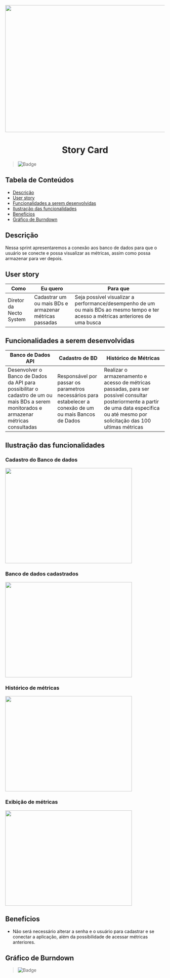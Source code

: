 <p align="center">
  <img src="https://github.com/DolphinDatabase/SGBD_Health/blob/main/Images/user%20story%202.jpg?w=400"height="400" width="700" />
</p>
<h1 align="center"> Story Card  </h1>  

> ![Badge](https://img.shields.io/badge/STATUS-EM%20DESENVOLVIMENTO-yellow)

## Tabela de Conteúdos

 * [Descrição](#descrição)
 * [User story](#user-story)  
 * [Funcionalidades a serem desenvolvidas](#funcionalidades-a-serem-desenvolvidas)
 * [Ilustração das funcionalidades](#ilustração-das-funcionalidades)
 * [Benefícios](#benefícios)
 * [Gráfico de Burndown](#gráfico-de-burndown)  



## Descrição

<p align="justified"> Nessa sprint apresentaremos a conexão aos banco de dados para que o usuário se conecte e possa visualizar as métricas, assim como possa armazenar para ver depois.

## User story
 
 | Como | Eu quero | Para que |
 | ------- | ------- | ------- |
 | Diretor da Necto System | Cadastrar um ou mais BDs e armazenar métricas passadas | Seja possível visualizar a performance/desempenho de um ou mais BDs ao mesmo tempo e ter acesso a métricas anteriores de uma busca |
  
 
## Funcionalidades a serem desenvolvidas
  
 | Banco de Dados API | Cadastro de BD | Histórico de Métricas |
 | ------- | ------- | ------- |
 | Desenvolver o Banco de Dados da API para possibilitar o cadastro de um ou mais BDs a serem monitorados e armazenar métricas consultadas | Responsável por passar os parametros necessários para estabelecer a conexão de um ou mais Bancos de Dados |Realizar o armazenamento e acesso de métricas passadas, para ser possivel consultar posteriormente a partir de uma data especifica ou até mesmo por solicitação das 100 ultimas métricas |  
  
 ## Ilustração das funcionalidades  
  
  ### Cadastro do Banco de dados
  
  <p align="left">
  <img src="https://github.com/DolphinDatabase/SGBD_Health/blob/main/Images/1.%20Cadastro%20BD%20-%20SPRINT%202.png?w=400"height="300" width="400" /> <p align="right">
   
  ### Banco de dados cadastrados
  <p align="left">
  <img src="https://github.com/DolphinDatabase/SGBD_Health/blob/main/Images/2.%20BD%20cadastrados-1.png?w=400"height="300" width="400" /> 
    
  ### Histórico de métricas
  <p align="left">
  <img src="https://github.com/DolphinDatabase/SGBD_Health/blob/main/Images/3.%20Hist%C3%B3rico%20de%20m%C3%A9tricas.png?w=400"height="300" width="400" /> 
  
  ### Exibição de métricas
  <p align="left">
  <img src="https://github.com/DolphinDatabase/SGBD_Health/blob/main/Images/4.%20Exibi%C3%A7%C3%A3o%20de%20m%C3%A9tricas%20.png?w=400"height="300" width="400" />   

 ## Benefícios
  
  - Não será necessário alterar a senha e o usuário para cadastrar e se conectar a aplicação, além da possibilidade de acessar métricas anteriores.
  
 ## Gráfico de Burndown
  
  > ![Badge](https://img.shields.io/badge/STATUS-EM%20DESENVOLVIMENTO-yellow)
  
  

  
  
  
  
 
